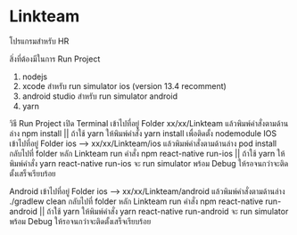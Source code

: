 # Linkteam
โปรแกรมสำหรับ HR

สิ่งที่ต้องมีในการ Run Project
  1. nodejs
  2. xcode สำหรับ run simulator ios (version 13.4 recomment)
  3. android studio สำหรับ run simulator android
  4. yarn

วิธี Run Project
  เปิด Terminal เข้าไปที่อยู่ Folder xx/xx/Linkteam แล้วพิมพ์คำสั่งตามด้านล่าง
      npm install || ถ้าใช้ yarn ให้พิมพ์คำสั่ง yarn install เพื่อติดตั้ง nodemodule
  IOS
    เข้าไปที่อยู่ Folder ios --> xx/xx/Linkteam/ios แล้วพิมพ์คำสั่งตามด้านล่าง
      pod install
    กลับไปที่ folder หลัก Linkteam run คำสั่ง
      npm react-native run-ios || ถ้าใช้ yarn ให้พิมพ์คำสั่ง yarn react-native run-ios
    จะ run simulator พร้อม Debug ให้รอจนกว่าจะติดตั้งเสร็จเรียบร้อย
  
  Android
    เข้าไปที่อยู่ Folder ios --> xx/xx/Linkteam/android แล้วพิมพ์คำสั่งตามด้านล่าง
      ./gradlew clean
    กลับไปที่ folder หลัก Linkteam run คำสั่ง
      npm react-native run-android || ถ้าใช้ yarn ให้พิมพ์คำสั่ง yarn react-native run-android
    จะ run simulator พร้อม Debug ให้รอจนกว่าจะติดตั้งเสร็จเรียบร้อย

